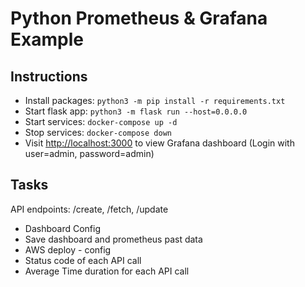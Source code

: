 # Python Prometheus & Grafana Example

## Instructions

- Install packages: `python3 -m pip install -r requirements.txt`
- Start flask app: `python3 -m flask run --host=0.0.0.0`
- Start services: `docker-compose up -d`
- Stop services: `docker-compose down`
- Visit <http://localhost:3000> to view Grafana dashboard (Login with user=admin, password=admin)

## Tasks

API endpoints: /create, /fetch, /update

- Dashboard Config
- Save dashboard and prometheus past data
- AWS deploy - config
- Status code of each API call
- Average Time duration for each API call
